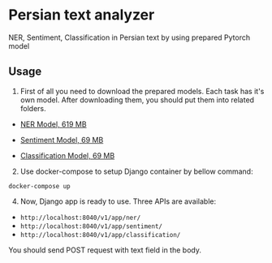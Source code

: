 # Persian text analyzer
NER, Sentiment, Classification in Persian text by using prepared Pytorch model


## Usage

1. First of all you need to download the prepared models. Each task has it's own model. After downloading them, you should put them into related folders.

 - [NER Model, 619 MB](https://foveo-video.s3.ca-central-1.amazonaws.com/stream/models/ner/pytorch_model.bin)

 - [Sentiment Model, 69 MB](https://foveo-video.s3.ca-central-1.amazonaws.com/stream/models/sentiment/pytorch_model.bin)

 - [Classification Model, 69 MB](https://foveo-video.s3.ca-central-1.amazonaws.com/stream/models/classification/pytorch_model.bin)

2. Use docker-compose to setup Django container by bellow command:
```
docker-compose up
```
4. Now, Django app is ready to use. Three APIs are available:
- `http://localhost:8040/v1/app/ner/`
- `http://localhost:8040/v1/app/sentiment/`
- `http://localhost:8040/v1/app/classification/`

You should send POST request with text field in the body.